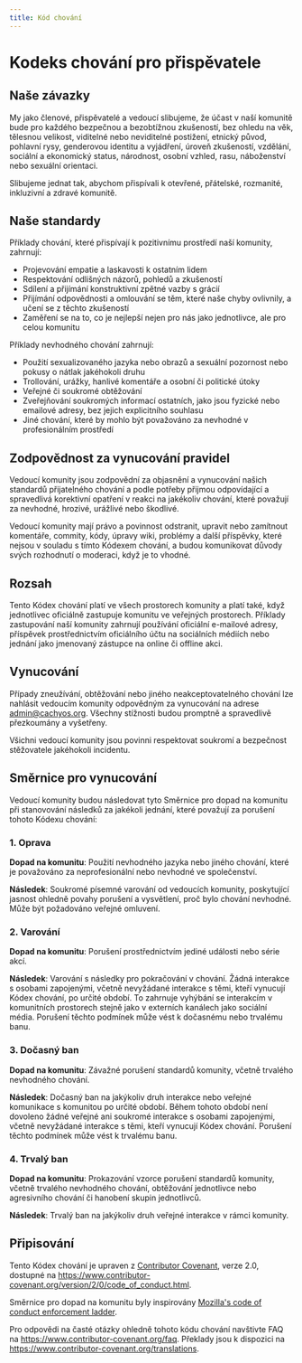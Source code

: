 ```yaml
---
title: Kód chování
---
```


# Kodeks chování pro přispěvatele

## Naše závazky

My jako členové, přispěvatelé a vedoucí slibujeme, že účast v naší komunitě bude pro každého bezpečnou a bezobtížnou zkušeností, bez ohledu na věk, tělesnou velikost, viditelné nebo neviditelné postižení, etnický původ, pohlavní rysy, genderovou identitu a vyjádření, úroveň zkušeností, vzdělání, sociální a ekonomický status, národnost, osobní vzhled, rasu, náboženství nebo sexuální orientaci.

Slibujeme jednat tak, abychom přispívali k otevřené, přátelské, rozmanité, inkluzivní a zdravé komunitě.

## Naše standardy

Příklady chování, které přispívají k pozitivnímu prostředí naší komunity, zahrnují:

- Projevování empatie a laskavosti k ostatním lidem
- Respektování odlišných názorů, pohledů a zkušeností
- Sdílení a přijímání konstruktivní zpětné vazby s grácií
- Přijímání odpovědnosti a omlouvání se těm, které naše chyby ovlivnily, a učení se z těchto zkušeností
- Zaměření se na to, co je nejlepší nejen pro nás jako jednotlivce, ale pro celou komunitu

Příklady nevhodného chování zahrnují:

- Použití sexualizovaného jazyka nebo obrazů a sexuální pozornost nebo pokusy o nátlak jakéhokoli druhu
- Trollování, urážky, hanlivé komentáře a osobní či politické útoky
- Veřejné či soukromé obtěžování
- Zveřejňování soukromých informací ostatních, jako jsou fyzické nebo emailové adresy, bez jejich explicitního souhlasu
- Jiné chování, které by mohlo být považováno za nevhodné v profesionálním prostředí

## Zodpovědnost za vynucování pravidel

Vedoucí komunity jsou zodpovědní za objasnění a vynucování našich standardů přijatelného chování a podle potřeby přijmou odpovídající a spravedlivá korektivní opatření v reakci na jakékoliv chování, které považují za nevhodné, hrozivé, urážlivé nebo škodlivé.

Vedoucí komunity mají právo a povinnost odstranit, upravit nebo zamítnout komentáře, commity, kódy, úpravy wiki, problémy a další příspěvky, které nejsou v souladu s tímto Kódexem chování, a budou komunikovat důvody svých rozhodnutí o moderaci, když je to vhodné.

## Rozsah

Tento Kódex chování platí ve všech prostorech komunity a platí také, když jednotlivec oficiálně zastupuje komunitu ve veřejných prostorech. Příklady zastupování naší komunity zahrnují používání oficiální e-mailové adresy, příspěvek prostřednictvím oficiálního účtu na sociálních médiích nebo jednání jako jmenovaný zástupce na online či offline akci.

## Vynucování

Případy zneužívání, obtěžování nebo jiného neakceptovatelného chování lze nahlásit vedoucím komunity odpovědným za vynucování na adrese admin@cachyos.org.
Všechny stížnosti budou promptně a spravedlivě přezkoumány a vyšetřeny.

Všichni vedoucí komunity jsou povinni respektovat soukromí a bezpečnost stěžovatele jakéhokoli incidentu.

## Směrnice pro vynucování

Vedoucí komunity budou následovat tyto Směrnice pro dopad na komunitu při stanovování následků za jakékoli jednání, které považují za porušení tohoto Kódexu chování:

### 1. Oprava

**Dopad na komunitu**: Použití nevhodného jazyka nebo jiného chování, které je považováno za neprofesionální nebo nevhodné ve společenství.

**Následek**: Soukromé písemné varování od vedoucích komunity, poskytující jasnost ohledně povahy porušení a vysvětlení, proč bylo chování nevhodné. Může být požadováno veřejné omluvení.

### 2. Varování

**Dopad na komunitu**: Porušení prostřednictvím jediné události nebo série akcí.

**Následek**: Varování s následky pro pokračování v chování. Žádná interakce s osobami zapojenými, včetně nevyžádané interakce s těmi, kteří vynucují Kódex chování, po určité období. To zahrnuje vyhýbání se interakcím v komunitních prostorech stejně jako v externích kanálech jako sociální média. Porušení těchto podmínek může vést k dočasnému nebo trvalému banu.

### 3. Dočasný ban

**Dopad na komunitu**: Závažné porušení standardů komunity, včetně trvalého nevhodného chování.

**Následek**: Dočasný ban na jakýkoliv druh interakce nebo veřejné komunikace s komunitou po určité období. Během tohoto období není dovoleno žádné veřejné ani soukromé interakce s osobami zapojenými, včetně nevyžádané interakce s těmi, kteří vynucují Kódex chování. Porušení těchto podmínek může vést k trvalému banu.

### 4. Trvalý ban

**Dopad na komunitu**: Prokazování vzorce porušení standardů komunity, včetně trvalého nevhodného chování, obtěžování jednotlivce nebo agresivního chování či hanobení skupin jednotlivců.

**Následek**: Trvalý ban na jakýkoliv druh veřejné interakce v rámci komunity.

## Připisování

Tento Kódex chování je upraven z [Contributor Covenant][homepage],
verze 2.0, dostupné na
https://www.contributor-covenant.org/version/2/0/code_of_conduct.html.

Směrnice pro dopad na komunitu byly inspirovány [Mozilla's code of conduct
enforcement ladder](https://github.com/mozilla/diversity).

[homepage]: https://www.contributor-covenant.org

Pro odpovědi na časté otázky ohledně tohoto kódu chování navštivte FAQ na
https://www.contributor-covenant.org/faq. Překlady jsou k dispozici na
https://www.contributor-covenant.org/translations.
